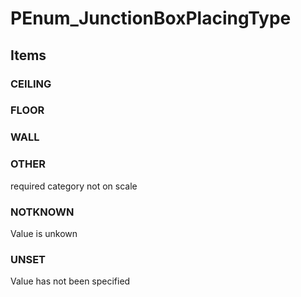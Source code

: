 # PEnum_JunctionBoxPlacingType

## Items

### CEILING


### FLOOR


### WALL


### OTHER
required category not on scale

### NOTKNOWN
Value is unkown

### UNSET
Value has not been specified
